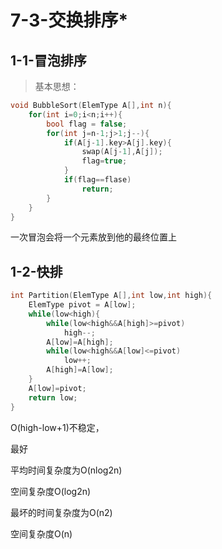 # 7-3-交换排序\*

## 1-1-冒泡排序

> 基本思想：

```c
void BubbleSort(ElemType A[],int n){
    for(int i=0;i<n;i++){
        bool flag = false;
        for(int j=n-1;j>1;j--){
            if(A[j-1].key>A[j].key){
                swap(A[j-1],A[j]);
                flag=true;
            }
            if(flag==flase)
                return;
        }
    }
}
```

一次冒泡会将一个元素放到他的最终位置上

## 1-2-快排

>

```c
int Partition(ElemType A[],int low,int high){
    ElemType pivot = A[low];
    while(low<high){
        while(low<high&&A[high]>=pivot)
            high--;
        A[low]=A[high];
        while(low<high&&A[low]<=pivot)
            low++;
        A[high]=A[low];
    }
    A[low]=pivot;
    return low;
}
```

O\(high-low+1\)不稳定，

最好

平均时间复杂度为O\(nlog2n\)

空间复杂度O\(log2n\)

最坏的时间复杂度为O\(n2\)

空间复杂度O\(n\)

